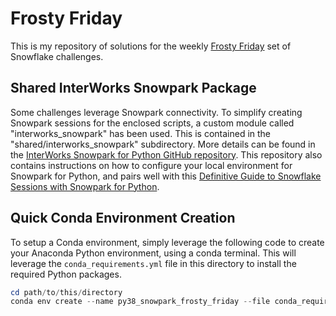
# Frosty Friday

This is my repository of solutions for the weekly [Frosty Friday](https://frostyfriday.org/) set of Snowflake challenges.

## Shared InterWorks Snowpark Package

Some challenges leverage Snowpark connectivity. To simplify creating Snowpark sessions for the enclosed scripts, a custom module called "interworks_snowpark" has been used. This is contained in the "shared/interworks_snowpark" subdirectory. More details can be found in the [InterWorks Snowpark for Python GitHub repository](https://github.com/interworks/InterWorks-Snowpark-for-Python). This repository also contains instructions on how to configure your local environment for Snowpark for Python, and pairs well with this [Definitive Guide to Snowflake Sessions with Snowpark for Python](https://interworks.com/blog/2022/09/02/a-definitive-guide-to-snowflake-sessions-with-snowpark-for-python/).

## Quick Conda Environment Creation

To setup a Conda environment, simply leverage the following code to create your Anaconda Python environment, using a conda terminal. This will leverage the `conda_requirements.yml` file in this directory to install the required Python packages.

```powershell
cd path/to/this/directory
conda env create --name py38_snowpark_frosty_friday --file conda_requirements.yml
```
